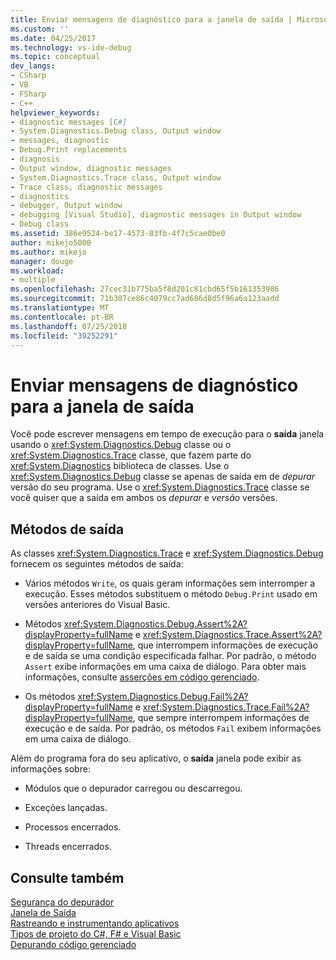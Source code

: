 ```yaml
---
title: Enviar mensagens de diagnóstico para a janela de saída | Microsoft Docs
ms.custom: ''
ms.date: 04/25/2017
ms.technology: vs-ide-debug
ms.topic: conceptual
dev_langs:
- CSharp
- VB
- FSharp
- C++
helpviewer_keywords:
- diagnostic messages [C#]
- System.Diagnostics.Debug class, Output window
- messages, diagnostic
- Debug.Print replacements
- diagnosis
- Output window, diagnostic messages
- System.Diagnostics.Trace class, Output window
- Trace class, diagnostic messages
- diagnostics
- debugger, Output window
- debugging [Visual Studio], diagnostic messages in Output window
- Debug class
ms.assetid: 386e9524-be17-4573-83fb-4f7c5cae0be0
author: mikejo5000
ms.author: mikejo
manager: douge
ms.workload:
- multiple
ms.openlocfilehash: 27cec31b775ba5f8d201c81cbd65f5b161353986
ms.sourcegitcommit: 71b307ce86c4079cc7ad686d8d5f96a6a123aadd
ms.translationtype: MT
ms.contentlocale: pt-BR
ms.lasthandoff: 07/25/2018
ms.locfileid: "39252291"
---
```

# <a name="send-diagnostic-messages-to-the-output-window"></a>Enviar mensagens de diagnóstico para a janela de saída
Você pode escrever mensagens em tempo de execução para o **saída** janela usando o <xref:System.Diagnostics.Debug> classe ou o <xref:System.Diagnostics.Trace> classe, que fazem parte do <xref:System.Diagnostics> biblioteca de classes. Use o <xref:System.Diagnostics.Debug> classe se apenas de saída em de *depurar* versão do seu programa. Use o <xref:System.Diagnostics.Trace> classe se você quiser que a saída em ambos os *depurar* e *versão* versões.  
  
## <a name="output-methods"></a>Métodos de saída  
 As classes <xref:System.Diagnostics.Trace> e <xref:System.Diagnostics.Debug> fornecem os seguintes métodos de saída:  
  
-   Vários métodos `Write`, os quais geram informações sem interromper a execução. Esses métodos substituem o método `Debug.Print` usado em versões anteriores do Visual Basic.  
  
-   Métodos <xref:System.Diagnostics.Debug.Assert%2A?displayProperty=fullName> e <xref:System.Diagnostics.Trace.Assert%2A?displayProperty=fullName>, que interrompem informações de execução e de saída se uma condição especificada falhar. Por padrão, o método `Assert` exibe informações em uma caixa de diálogo. Para obter mais informações, consulte [asserções em código gerenciado](../debugger/assertions-in-managed-code.md).  
  
-   Os métodos <xref:System.Diagnostics.Debug.Fail%2A?displayProperty=fullName> e <xref:System.Diagnostics.Trace.Fail%2A?displayProperty=fullName>, que sempre interrompem informações de execução e de saída. Por padrão, os métodos `Fail` exibem informações em uma caixa de diálogo.  
  
 Além do programa fora do seu aplicativo, o **saída** janela pode exibir as informações sobre:  
  
-   Módulos que o depurador carregou ou descarregou.  
  
-   Exceções lançadas.  
  
-   Processos encerrados.  
  
-   Threads encerrados.  
  
## <a name="see-also"></a>Consulte também  
 [Segurança do depurador](../debugger/debugger-security.md)   
 [Janela de Saída](../ide/reference/output-window.md)   
 [Rastreando e instrumentando aplicativos](/dotnet/framework/debug-trace-profile/tracing-and-instrumenting-applications)  
 [Tipos de projeto do C#, F# e Visual Basic](../debugger/debugging-preparation-csharp-f-hash-and-visual-basic-project-types.md)   
 [Depurando código gerenciado](../debugger/debugging-managed-code.md)
